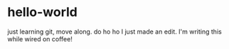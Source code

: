 hello-world
===========

just learning git, move along.
do ho ho I just made an edit.
I'm writing this while wired on coffee!
